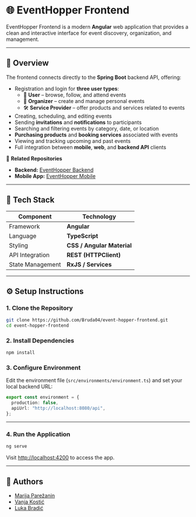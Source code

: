 # 🌐 EventHopper Frontend

EventHopper Frontend is a modern **Angular** web application that provides a clean and interactive interface for event discovery, organization, and management.

---

## 🚀 Overview

The frontend connects directly to the **Spring Boot** backend API, offering:

- Registration and login for **three user types**:
  - 👤 **User** – browse, follow, and attend events
  - 🎤 **Organizer** – create and manage personal events
  - 🛠️ **Service Provider** – offer products and services related to events
- Creating, scheduling, and editing events
- Sending **invitations** and **notifications** to participants
- Searching and filtering events by category, date, or location
- **Purchasing products** and **booking services** associated with events
- Viewing and tracking upcoming and past events
- Full integration between **mobile**, **web**, and **backend API** clients

🔗 **Related Repositories**

- **Backend:** [EventHopper Backend](https://github.com/Bruda04/event-hopper-backend)
- **Mobile App:** [EventHopper Mobile](https://github.com/Bruda04/event-hopper-mobile)

---

## 🧰 Tech Stack

| Component        | Technology                 |
| ---------------- | -------------------------- |
| Framework        | **Angular**                |
| Language         | **TypeScript**             |
| Styling          | **CSS / Angular Material** |
| API Integration  | **REST (HTTPClient)**      |
| State Management | **RxJS / Services**        |

---

## ⚙️ Setup Instructions

### 1. Clone the Repository

```bash
git clone https://github.com/Bruda04/event-hopper-frontend.git
cd event-hopper-frontend
```

### 2. Install Dependencies

```bash
npm install
```

### 3. Configure Environment

Edit the environment file (`src/environments/environment.ts`) and set your local backend URL:

```typescript
export const environment = {
  production: false,
  apiUrl: "http://localhost:8080/api",
};
```

---

### 4. Run the Application

```bash
ng serve
```

Visit [http://localhost:4200](http://localhost:4200) to access the app.

---

## 👥 Authors

- [Marija Parežanin](https://github.com/marijaparezanin)
- [Vanja Kostić](https://github.com/vanjakostic03)
- [Luka Bradić](https://github.com/Bruda04)
